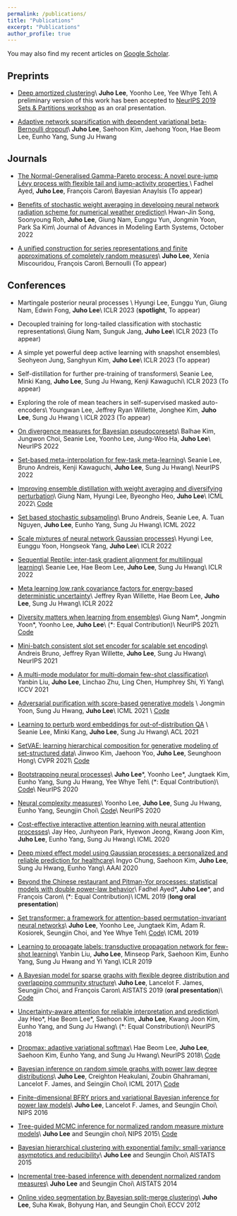 ```yaml
---
permalink: /publications/
title: "Publications"
excerpt: "Publications"
author_profile: true
---
```

You may also find my recent articles on [Google
Scholar](https://scholar.google.co.kr/citations?user=Py4URJUAAAAJ&hl=en).

## Preprints
- [Deep amortized clustering](https://arxiv.org/abs/1909.13433)\\
**Juho Lee**, Yoonho Lee, Yee Whye Teh\\
A preliminary version of this work has been accepted to [NeurIPS 2019 Sets & Partitions workshop](https://www.sets.parts) as an oral presentation.

- [Adaptive network sparsification with dependent variational beta-Bernoulli dropout](https://arxiv.org/abs/1805.10896v3)\\
**Juho Lee**, Saehoon Kim, Jaehong Yoon, Hae Beom Lee, Eunho Yang, Sung Ju Hwang

## Journals
- [The Normal-Generalised Gamma-Pareto process: A novel pure-jump Lévy process with flexible tail and jump-activity properties
](https://arxiv.org/abs/2006.10968) \\
Fadhel Ayed, **Juho Lee**, François Caron\\
Bayesian Anaylsis (To appear)

- [Benefits of stochastic weight averaging in developing neural network radiation scheme for numerical weather prediction](https://agupubs.onlinelibrary.wiley.com/doi/10.1029/2021MS002921?af=R)\\
Hwan-Jin Song, Soonyoung Roh, **Juho Lee**, Giung Nam, Eunggu Yun, Jongmin Yoon, Park Sa Kim\\
Journal of Advances in Modeling Earth Systems, October 2022


- [A unified construction for series representations and finite approximations of completely random measures](https://arxiv.org/abs/1905.10733)\\
**Juho Lee**, Xenia Miscouridou, François Caron\\
Bernoulli (To appear)

## Conferences
- Martingale posterior neural processes \\
Hyungi Lee, Eunggu Yun, Giung Nam, Edwin Fong, **Juho Lee**\\
ICLR 2023 (**spotlight**, To appear)

- Decoupled training for long-tailed classification with stochastic representations\\
Giung Nam, Sunguk Jang, **Juho Lee**\\
ICLR 2023 (To appear)

- A simple yet powerful deep active learning with snapshot ensembles\\
Seohyeon Jung, Sanghyun Kim, **Juho Lee**\\
ICLR 2023 (To appear)

- Self-distillation for further pre-training of transformers\\
Seanie Lee, Minki Kang, **Juho Lee**, Sung Ju Hwang, Kenji Kawaguchi\\
ICLR 2023 (To appear)

- Exploring the role of mean teachers in self-supervised masked auto-encoders\\
Youngwan Lee, Jeffrey Ryan Willette, Jonghee Kim, **Juho Lee**, Sung Ju Hwang \\
ICLR 2023 (To appear)

- [On divergence measures for Bayesian pseudocoresets](https://arxiv.org/abs/2210.06205)\\
Balhae Kim, Jungwon Choi, Seanie Lee, Yoonho Lee, Jung-Woo Ha, **Juho Lee**\\
NeurIPS 2022

- [Set-based meta-interpolation for few-task meta-learning](https://arxiv.org/abs/2205.09990)\\
Seanie Lee, Bruno Andreis, Kenji Kawaguchi, **Juho Lee**, Sung Ju Hwang\\
NeurIPS 2022

- [Improving ensemble distillation with weight averaging and diversifying perturbation](https://proceedings.mlr.press/v162/nam22a.html)\\
Giung Nam, Hyungi Lee, Byeongho Heo, **Juho Lee**\\
ICML 2022\\
[Code](https://github.com/cs-giung/distill-latentbe)

- [Set based stochastic subsampling](https://proceedings.mlr.press/v162/andreis22a.html)\\
Bruno Andreis, Seanie Lee, A. Tuan Nguyen, **Juho Lee**, Eunho Yang, Sung Ju Hwang\\
ICML 2022

- [Scale mixtures of neural network Gaussian processes](https://arxiv.org/abs/2107.01408)\\
Hyungi Lee, Eunggu Yoon, Hongseok Yang, **Juho Lee**\\
ICLR 2022

- [Sequential Reptile: inter-task gradient alignment for multilingual learning](https://arxiv.org/abs/2110.02600)\\
Seanie Lee, Hae Beom Lee, **Juho Lee**, Sung Ju Hwang\\
ICLR 2022

- [Meta learning low rank covariance factors for energy-based deterministic uncertainty](https://arxiv.org/abs/2110.06381)\\
Jeffrey Ryan Willette, Hae Beom Lee, **Juho Lee**, Sung Ju Hwang\\
ICLR 2022

- [Diversity matters when learning from ensembles](https://arxiv.org/abs/2110.14149)\\
Giung Nam\*, Jongmin Yoon\*, Yoonho Lee, **Juho Lee**\\
(*: Equal Contribution)\\
NeurIPS 2021\\
[Code](https://github.com/cs-giung/giung2/tree/main/projects/Diversity-Matters)

- [Mini-batch consistent slot set encoder for scalable set encoding](https://arxiv.org/abs/2103.01615)\\
Andreis Bruno, Jeffrey Ryan Willette, **Juho Lee**, Sung Ju Hwang\\
NeurIPS 2021

- [A multi-mode modulator for multi-domain few-shot classification](https://openaccess.thecvf.com/content/ICCV2021/html/Liu_A_Multi-Mode_Modulator_for_Multi-Domain_Few-Shot_Classification_ICCV_2021_paper.html)\\
Yanbin Liu, **Juho Lee**, Linchao Zhu, Ling Chen, Humphrey Shi, Yi Yang\\
ICCV 2021

- [Adversarial purification with score-based generative models](https://arxiv.org/abs/2106.06041) \\
Jongmin Yoon, Sung Ju Hwang, **Juho Lee**\\
ICML 2021 \\
[Code](https://github.com/jmyoon1/adp)

- [Learning to perturb word embeddings for out-of-distribution QA](https://arxiv.org/abs/2105.02692) \\
Seanie Lee, Minki Kang, **Juho Lee**, Sung Ju Hwang\\
ACL 2021

- [SetVAE: learning hierarchical composition for generative modeling of set-structured data](https://arxiv.org/abs/2103.15619)\\
Jinwoo Kim, Jaehoon Yoo, **Juho Lee**, Seunghoon Hong\\
CVPR 2021\\
[Code](https://github.com/jw9730/setvae)

- [Bootstrapping neural processes](https://arxiv.org/abs/2008.02956)\\
**Juho Lee**\*, Yoonho Lee\*, Jungtaek Kim, Eunho Yang, Sung Ju Hwang, Yee Whye Teh\\
(*: Equal Contribution)\\
[Code](https://github.com/juho-lee/bnp)\\
NeurIPS 2020

- [Neural complexity measures](https://arxiv.org/abs/2008.02953)\\
Yoonho Lee, **Juho Lee**, Sung Ju Hwang, Eunho Yang, Seungjin Choi\\
[Code](https://github.com/yoonholee/neural-complexity)\\
NeurIPS 2020

- [Cost-effective interactive attention learning with neural attention processes](https://arxiv.org/abs/2006.05419)\\
Jay Heo, Junhyeon Park, Hyewon Jeong, Kwang Joon Kim, **Juho Lee**, Eunho Yang, Sung Ju Hwang\\
ICML 2020

- [Deep mixed effect model using Gaussian processes: a personalized and reliable prediction for
  healthcare](https://arxiv.org/abs/1806.01551)\\
Ingyo Chung, Saehoon Kim, **Juho Lee**, Sung Ju Hwang, Eunho Yang\\
AAAI 2020

- [Beyond the Chinese restaurant and Pitman-Yor processes: statistical models with double power-law behavior](https://arxiv.org/abs/1902.04714)\\
Fadhel Ayed\*, **Juho Lee**\*, and François Caron\\
(*: Equal Contribution)\\
ICML 2019 (**long oral presentation**)

- [Set transformer: a framework for attention-based permutation-invariant neural networks](https://arxiv.org/abs/1810.00825v3)\\
**Juho Lee**, Yoonho Lee, Jungtaek Kim, Adam R. Kosiorek, Seungjin Choi, and Yee Whye Teh\\
[Code](https://github.com/juho-lee/set_transformer)\\
ICML 2019

- [Learning to propagate labels: transductive propagation network for few-shot learning](https://arxiv.org/abs/1805.10002)\\
Yanbin Liu, **Juho Lee**, Minseop Park, Saehoon Kim, Eunho Yang, Sung Ju Hwang and Yi Yang\\
ICLR 2019

- [A Bayesian model for sparse graphs with flexible degree distribution and overlapping community structure](https://arxiv.org/abs/1810.01778)\\
**Juho Lee**, Lancelot F. James, Seungjin Choi, and François Caron\\
AISTATS 2019 (**oral presentation**)\\
[Code](https://github.com/OxCSML-BayesNP/BNRG)

- [Uncertainty-aware attention for reliable interpretation and prediction](https://arxiv.org/abs/1805.09653)\\
Jay Heo\*, Hae Beom Lee\*, Saehoon Kim, **Juho Lee**, Kwang Joon Kim, Eunho Yang, and Sung Ju
Hwang\\
(*: Equal Constribution)\\
NeurIPS 2018

- [Dropmax: adaptive variational softmax](https://arxiv.org/abs/1712.07834)\\
Hae Beom Lee, **Juho Lee**, Saehoon Kim, Eunho Yang, and Sung Ju Hwang\\
NeurIPS 2018\\
[Code](https://github.com/haebeom-lee/dropmax)

- [Bayesian inference on random simple graphs with power law degree distributions](http://proceedings.mlr.press/v70/lee17a.html)\\
**Juho Lee**, Creighton Heakulani, Zoubin Ghahramani, Lancelot F. James, and Seingjin Choi\\
ICML 2017\\
[Code](https://github.com/juho-lee/powerlawgraph)

- [Finite-dimensional BFRY priors and variational Bayesian inference for power law models](https://papers.nips.cc/paper/6348-finite-dimensional-bfry-priors-and-variational-bayesian-inference-for-power-law-models)\\
**Juho Lee**, Lancelot F. James, and Seungjin Choi\\
NIPS 2016

- [Tree-guided MCMC inference for normalized random measure mixture models](https://papers.nips.cc/paper/5800-tree-guided-mcmc-inference-for-normalized-random-measure-mixture-models)\\
**Juho Lee** and Seungjin choi\\
NIPS 2015\\
[Code](https://github.com/juho-lee/nrmm.cpp)

- [Bayesian hierarchical clustering with exponential family: small-variance asymptotics and reducibility](http://proceedings.mlr.press/v38/lee15c.html)\\
**Juho Lee** and Seungjin Choi\\
AISTATS 2015

- [Incremental tree-based inference with dependent normalized random measures](http://proceedings.mlr.press/v33/lee14.html)\\
**Juho Lee** and Seungjin Choi\\
AISTATS 2014

- [Online video segmentation by Bayesian split-merge clustering](https://link.springer.com/chapter/10.1007/978-3-642-33765-9_61)\\
**Juho Lee**, Suha Kwak, Bohyung Han, and Seungjin Choi\\
ECCV 2012
